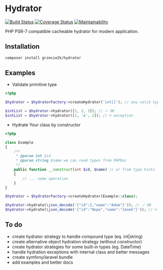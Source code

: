 # Hydrator 

[![Build Status](https://travis-ci.org/travis-ci/travis-web.svg?branch=master)](https://travis-ci.org/travis-ci/travis-web)
[![Coverage Status](https://coveralls.io/repos/github/Grzesie2k/Hydrator/badge.svg?branch=master)](https://coveralls.io/github/Grzesie2k/Hydrator?branch=master)
[![Maintainability](https://api.codeclimate.com/v1/badges/7477160d779ec13e4dd0/maintainability)](https://codeclimate.com/github/Grzesie2k/Hydrator/maintainability)

PHP PSR-7 compatible cacheable hydrator for modern application.

## Installation
```bash
composer install grzesie2k/hydrator
```

## Examples
* Validate primitive type
```php
<?php

$hydrator = $hydratorFactory->createHydrator('int[]'); // any valid type

$intList = $hydrator->hydrator([1, 2, 3]); // ✓ OK
$intList = $hydrator->hydrator([1, 'a', 2]); // ☹ exception
```
* Hydrate Your class by constructor
```php
<?php

class Example
{
    /**
     * @param int $id
     * @param string $name we can read types from PHPDoc
     */
    public function __construct(int $id, $name) // or from type hints
    {
        // ... some operation
    }
}

$hydrator = $hydratorFactory->createHydrator(Example::class);

$hydrator->hydrate(\json_decode('{"id":2,"name":"Adam"}')); // ✓ OK
$hydrator->hydrate(\json_decode('{"id":"Nope","name":"Janek"}')); // ☹ exception
```

## To do
* create hydrator strategy to handle compound type (eq. int|string)
* create alternative object hydration strategy (without constructor)
* create hydrator strategies for some built-in types (eg. DateTime)
* handle hydration exceptions with internal class and better messages
* create symfony/laravel bundle
* add examples and better docs
